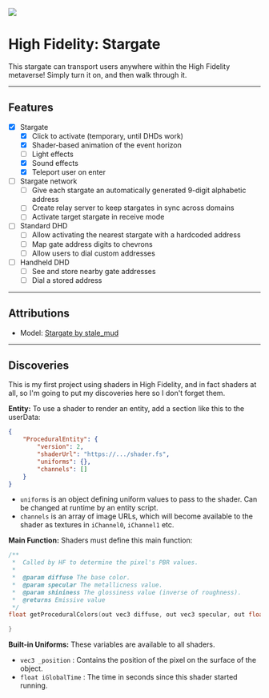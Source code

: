 ![](https://img.shields.io/badge/status-ready-brightgreen.svg)

# High Fidelity: Stargate

This stargate can transport users anywhere within the High Fidelity metaverse! Simply turn it on, and then walk through it.

---

## Features

- [x] Stargate
  - [x] Click to activate (temporary, until DHDs work)
  - [x] Shader-based animation of the event horizon
  - [ ] Light effects
  - [x] Sound effects
  - [x] Teleport user on enter
- [ ] Stargate network
  - [ ] Give each stargate an automatically generated 9-digit alphabetic address
  - [ ] Create relay server to keep stargates in sync across domains
  - [ ] Activate target stargate in receive mode
- [ ] Standard DHD
  - [ ] Allow activating the nearest stargate with a hardcoded address
  - [ ] Map gate address digits to chevrons
  - [ ] Allow users to dial custom addresses
- [ ] Handheld DHD
  - [ ] See and store nearby gate addresses
  - [ ] Dial a stored address

---

## Attributions

- Model: [Stargate by stale_mud](https://sketchfab.com/models/1af03ae28595490aa11ce3ba07b1e23f)

---

## Discoveries

This is my first project using shaders in High Fidelity, and in fact shaders at all, so I'm going to put my discoveries here so I don't forget them.

**Entity:** To use a shader to render an entity, add a section like this to the userData:

``` json
{
    "ProceduralEntity": {
        "version": 2,
        "shaderUrl": "https://.../shader.fs",
        "uniforms": {},
        "channels": []
    }
}
```

- `uniforms` is an object defining uniform values to pass to the shader. Can be changed at runtime by an entity script.
- `channels` is an array of image URLs, which will become available to the shader as textures in `iChannel0`, `iChannel1` etc.

**Main Function:** Shaders must define this main function:

``` c
/**
 *  Called by HF to determine the pixel's PBR values.
 *
 *  @param diffuse The base color.
 *  @param specular The metallicness value.
 *  @param shininess The glossiness value (inverse of roughness).
 *  @returns Emissive value
 */
float getProceduralColors(out vec3 diffuse, out vec3 specular, out float shininess) {

}
```

**Built-in Uniforms:** These variables are available to all shaders.

- `vec3 _position` : Contains the position of the pixel on the surface of the object.
- `float iGlobalTime` : The time in seconds since this shader started running.
